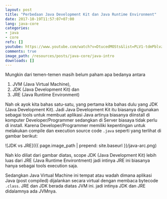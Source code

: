 ```yaml
---
layout: post
title: "Perbedaan Java Development Kit dan Java Runtime Environment"
date: 2017-10-19T11:57:07+07:00
lang: java-core
categories:
- java
- core
refs: []
youtube: https://www.youtube.com/watch?v=DtucedMOSts&list=PLV1-tdmPblvz0NCFYgVQaQEOTWJCjjucO&index=5
comments: true
image_path: /resources/posts/java-core/java-intro
downloads: []
---
```


Mungkin dari temen-temen masih belum paham apa bedanya antara

1. JVM (Java Virtual Machine),
2. JDK (Java Development Kit) dan
3. JRE (Java Runtime Environment)

Nah ok ayok kita bahas satu-satu, yang pertama kita bahas dulu yang JDK (Java Development Kit). Jadi Java Development Kit itu biasanya digunakan sebagai tools untuk membuat aplikasi Java artinya biasanya diinstall di komputer Developer/Programmer sedangkan di Server biasaya tidak perlu di install. Karena Developer/Programmer memiliki kepentingan untuk melakukan compile dan execution source code `.java` seperti yang terlihat di gambar berikut:

![JDK vs JRE]({{ page.image_path | prepend: site.baseurl }}/java-arc.png)

Nah klo diliat dari gambar diatas, scope JDK (Java Development Kit) lebih luas dari JRE (Java Runtime Environtment) jadi intinya JRE ini biasanya hanya sebagai tools execution saja.

Sedangkan Java Virtual Machine ini tempat atau wadah dimana aplikasi Java (post compiled) dijalankan secara virtual dengan membaca bytecode `.class`. JRE dan JDK berada diatas JVM ini. jadi intinya JDK dan JRE didalamnya ada JVMnya.